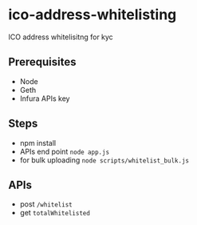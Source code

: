 # ico-address-whitelisting

ICO address whitelisitng for kyc

## Prerequisites
  - Node
  - Geth
  - Infura APIs key

## Steps
  - npm install
  - APIs end point `node app.js`
  - for bulk uploading `node scripts/whitelist_bulk.js`

## APIs
  - post `/whitelist`  
  - get `totalWhitelisted`
